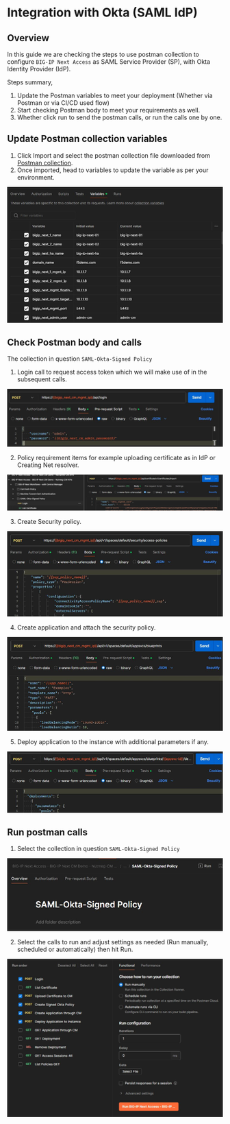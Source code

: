 # Integration with Okta (SAML IdP)

## Overview

In this guide we are checking the steps to use postman collection to configure `BIG-IP Next Access` as SAML Service Provider (SP), with Okta Identity Provider (IdP). 

Steps summary, 

1. Update the Postman variables to meet your deployment (Whether via Postman or via CI/CD used flow)
2. Start checking Postman body to meet your requirements as well. 
3. Whether click run to send the postman calls, or run the calls one by one. 


## Update Postman collection variables 

1. Click Import and select the postman collection file downloaded from [Postman collection](https://github.com/f5devcentral/bigip_automation_examples/tree/access-May-1/bigip/bigip_next/next_access/postman_collections). 
2. Once imported, head to variables to update the variable as per your environment. 

![figure](assets/updatevariables.JPG)


## Check Postman body and calls

The collection in question `SAML-Okta-Signed Policy`


1. Login call to request access token which we will make use of in the subsequent calls. 

![figure](assets/logincall.JPG)

2. Policy requirement items for example uploading certificate as in IdP or Creating Net resolver. 

![figure](assets/uploadoktacert.JPG)

3. Create Security policy. 

![figure](assets/createpolicy.JPG)

4. Create application and attach the security policy. 

![figure](assets/createapplication.JPG)

5. Deploy application to the instance with additional parameters if any. 

![figure](assets/deployapp.JPG)


## Run postman calls 


1. Select the collection in question `SAML-Okta-Signed Policy`

![figure](assets/runoktacol.JPG)

2. Select the calls to run and adjust settings as needed (Run manually, scheduled or automatically) then hit Run. 

![figure](assets/runcol.JPG)

